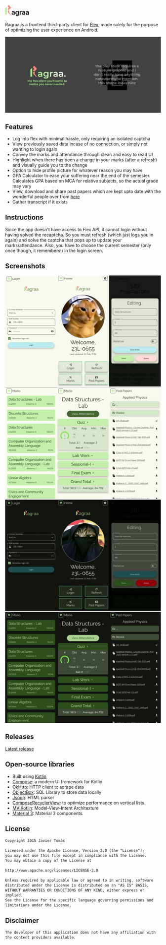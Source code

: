 
## <img src=".github/readme-images/git-icon.png" width="20">agraa

Ragraa is a frontend third-party client for [Flex](https://flexstudent.nu.edu.pk/Login), made solely for the purpose of optimizing the user experience on Android.

<img src=".github/readme-images/feature.jpg">

## Features

*  Log into flex with minimal hassle, only requiring an isolated captcha
*  View previously saved data incase of no connection, or simply not wanting to login again
*  Convey the marks and attendance through clean and easy to read UI
*  Highlight when there has been a change in your marks (after a refresh) and visually guide you to the change
*  Option to hide profile picture for whatever reason you may have
*  GPA Calculator to ease your suffering near the end of the semester. Calculates GPA based on MCA for relative subjects, so the actual grade may vary
*  View, download and share past papers which are kept upto date with the wonderful people over from [here](https://github.com/saleha-muzammil/Academic-Time-Machine/)
*  Gather transcript if it exists

        
## Instructions

Since the app doesn't have access to Flex API, it cannot login without having solved the recaptcha. So you must refresh (which just logs you in again) and solve the captcha that pops up to update your marks/attendance. Also, you have to choose the current semester (only once though, it remembers!) in the login screen.


## Screenshots

<img src=".github/readme-images/LoginHomeCalcLight.png">
<img src=".github/readme-images/MarksIslPPLight.png">
<img src=".github/readme-images/LoginHomeCalcDark.png">
<img src=".github/readme-images/MarksIslPPDark.png">


## Releases

[Latest release](https://github.com/avexxx3/Ragraa/releases/latest)


## Open-source libraries

- Built using [Kotlin](https://kotlinlang.org/)
- [Compose](https://developer.android.com/develop/ui/compose): a modern UI framework for Kotlin
- [OkHttp](https://github.com/square/okhttp/): HTTP client to scrape data
- [ObjectBox](https://github.com/objectbox/objectbox-java): SQL Library to store data locally
- [Jsoup](https://github.com/jhy/jsoup): HTML parser
- [ComposeRecyclerView](https://github.com/canopas/compose-recyclerview): to optimize performance on vertical lists.
- [MVIKotlin](https://github.com/arkivanov/MVIKotlin/): Model-View-Intent Architexture
- [Material 3](https://m3.material.io/components): Material 3 components.


## License

    Copyright 2015 Javier Tomás

    Licensed under the Apache License, Version 2.0 (the "License");
    you may not use this file except in compliance with the License.
    You may obtain a copy of the License at

    http://www.apache.org/licenses/LICENSE-2.0

    Unless required by applicable law or agreed to in writing, software
    distributed under the License is distributed on an "AS IS" BASIS,
    WITHOUT WARRANTIES OR CONDITIONS OF ANY KIND, either express or implied.
    See the License for the specific language governing permissions and
    limitations under the License.


## Disclaimer

    The developer of this application does not have any affiliation with the content providers available.
